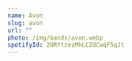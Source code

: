 ```yaml
---
name: Avon
slug: avon
url: ""
photo: /img/bands/avon.webp
spotifyId: 2ORYtzezMhLCZdCwqF5qJt
---
```


